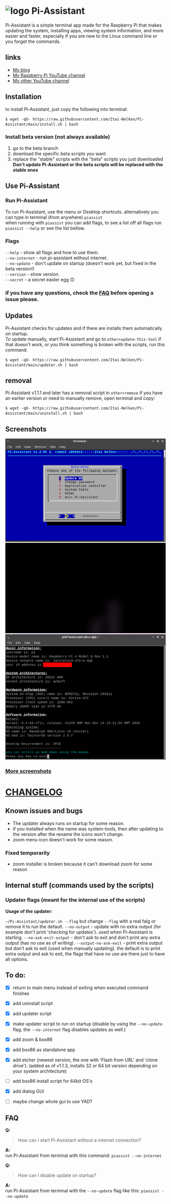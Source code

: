# <img src="https://github.com/Itai-Nelken/Pi-Assistant/blob/main/icons/pi-assistant-logopng.png" alt="logo" width="60"/> Pi-Assistant

Pi-Assistant is a simple terminal app made for the Raspberry Pi that makes updating the system, installing apps, viewing system information, and more easier and faster, especially if you are new to the Linux command line or you forget the commands.

## links

* [My blog](https://thepisite.blogspot.com/)
* [My Raspberry Pi YouTube channel](https://youtube.com/channel/UCaKFjYULBDdkfEcx6oy9Gow)
* [My other YouTube channel](https://youtube.com/channel/UCM4Fo6ncNybS1xhJHnWSODg)

## Installation 

to install Pi-Assistant, just copy the following into terminal:
```
$ wget -qO- https://raw.githubusercontent.com/Itai-Nelken/Pi-Assistant/main/install.sh | bash
```
### Install beta version (not always available)
1) go to the beta branch
2) download the specific beta scripts you want
3) replace the "stable" scripts with the "beta" scripts you just downloaded<br>
**Don't update Pi-Assistant or the beta scripts will be replaced with the stable ones**

## Use Pi-Assistant
### Run Pi-Assistant
To run Pi-Assistant, use the menu or Desktop shortcuts. alternatively you can type in terminal (from anywhere) `piassist`<br>
when running with `piassist` you can add flags, to see a list off all flags run `piassist --help` or see the list bellow.
### Flags
`--help` - show all flags and how to use them.<br>
`--no-internet` - run pi-assistant without internet.<br>
`--no-update` - don't update on startup (doesn't work yet, but fixed in the beta version!)<br>
`--version` - show version.<br>
`--secret` - a secret easter egg :upside_down_face:<br>

### if you have any questions, check the [FAQ](https://github.com/Itai-Nelken/Pi-Assistant#faq) before opening a issue please.

## Updates

Pi-Assistant checks for updates and if there are installs them automatically on startup.<br>
To update manually, start Pi-Assistant and go to `other>update-this-tool`
if that doesn't work, or you think something is broken with the scripts, run this command:
```sh-seesion
$ wget -qO- https://raw.githubusercontent.com/Itai-Nelken/Pi-Assistant/main/updater.sh | bash
```

## removal
Pi-Assistant v1.1.1 and later has a removal script in `other>remove` if you have an earlier version or need to manually remove, open terminal and copy: 
```sh-session
$ wget -qO- https://raw.githubusercontent.com/Itai-Nelken/Pi-Assistant/main/uninstall.sh | bash
```

## Screenshots
![piassist-mainmenu.png](screenshots/piassist-mainmenu.png)
![piassist-demo.gif](screenshots/piassist-demo.gif)
![piassist-sys-tools.png](screenshots/piassist-sys-info.png)
### [More screenshots](https://github.com/Itai-Nelken/Pi-Assistant/blob/main/SCREENSHOTS.md#pi-assistant-screenshots)

# [CHANGELOG](https://github.com/Itai-Nelken/Pi-Assistant/blob/main/CHANGELOG.md#pi-assistants-changelog)

  
## Known issues and bugs
* The updater always runs on startup for some reason.
* if you installed when the name was system-tools, then after updating to the version after the rename the icons won't change. 
* zoom menu icon doesn't work for some reason.

### Fixed temporarily
- zoom installer is broken because it can't download zoom for some reason

## Internal stuff (commands used by the scripts)
### Updater flags (meant for the internal use of the scripts)
**Usage of the updater:**<br>

`~/Pi-Assistant/updater.sh --flag` but change `--flag` with a real falg or remove it to run the default.
`--no-output` - update with no extra output (for example don't print 'checking for updates'). used when Pi-Assistant is starting.
`--no-ask-exit-output` - don't ask to exit and don't print any extra output (has no use as of writing).
`--output-no-ask-exit` - print extra output but don't ask to exit (used when manually updating).
the default is to print extra output and ask to exit, the flags that have no use are there just to have all options.

## To do:

- [x] return to main menu instead of exiting when executed command finishes
- [x] add uninstall script
- [x] add updater script 
- [x] make updater script to run on startup (disable by using the `--no-update` flag. the `--no-internet` flag disables updates as well.)
- [x] add zoom & box86
- [x] add box86 as standalone app 
- [x] add etcher (newest version, the one with 'Flash from URL' and 'clone drive'). (added as of v1.1.3, installs 32 or 64 bit version depending on your system architecture)
- [ ] add box86 install script for 64bit OS's
- [x] add dialog GUI
- [ ] maybe change whole gui to use YAD?


## FAQ

**Q:**<br>
>How can I start Pi-Assistant without a internet connection?

**A:**<br>
run Pi-Assistant from terminal with this command: `piassist --no-internet`

**Q:**<br>
>How can I disable update on startup?

**A:**<br>
run Pi-Assistant from terminal with the `--no-update` flag like this: `piassist --no-update`
